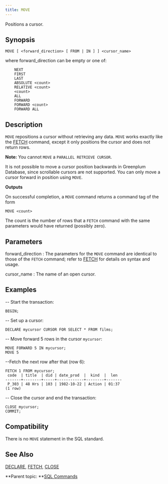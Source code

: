 ```yaml
---
title: MOVE 
---
```


Positions a cursor.

## <a id="section2"></a>Synopsis 

``` {#sql_command_synopsis}
MOVE [ <forward_direction> [ FROM | IN ] ] <cursor_name>
```

where forward\_direction can be empty or one of:

```
    NEXT
    FIRST
    LAST
    ABSOLUTE <count>
    RELATIVE <count>
    <count>
    ALL
    FORWARD
    FORWARD <count>
    FORWARD ALL
```

## <a id="section3"></a>Description 

`MOVE` repositions a cursor without retrieving any data. `MOVE` works exactly like the [FETCH](FETCH.html) command, except it only positions the cursor and does not return rows.

**Note:** You cannot `MOVE` a `PARALLEL RETRIEVE CURSOR`.

It is not possible to move a cursor position backwards in Greenplum Database, since scrollable cursors are not supported. You can only move a cursor forward in position using `MOVE`.

**Outputs**

On successful completion, a `MOVE` command returns a command tag of the form

```
MOVE <count>
```

The count is the number of rows that a `FETCH` command with the same parameters would have returned \(possibly zero\).

## <a id="section5"></a>Parameters 

forward\_direction
:   The parameters for the `MOVE` command are identical to those of the `FETCH` command; refer to [FETCH](FETCH.html) for details on syntax and usage.

cursor\_name
:   The name of an open cursor.

## <a id="section6"></a>Examples 

-- Start the transaction:

```
BEGIN;
```

-- Set up a cursor:

```
DECLARE mycursor CURSOR FOR SELECT * FROM films;
```

-- Move forward 5 rows in the cursor `mycursor`:

```
MOVE FORWARD 5 IN mycursor;
MOVE 5
```

--Fetch the next row after that \(row 6\):

```
FETCH 1 FROM mycursor;
 code  | title  | did | date_prod  |  kind  |  len
-------+--------+-----+------------+--------+-------
 P_303 | 48 Hrs | 103 | 1982-10-22 | Action | 01:37
(1 row)
```

-- Close the cursor and end the transaction:

```
CLOSE mycursor;
COMMIT;
```

## <a id="section7"></a>Compatibility 

There is no `MOVE` statement in the SQL standard.

## <a id="section8"></a>See Also 

[DECLARE](DECLARE.html), [FETCH](FETCH.html), [CLOSE](CLOSE.html)

**Parent topic: **[SQL Commands](../sql_commands/sql_ref.html)

